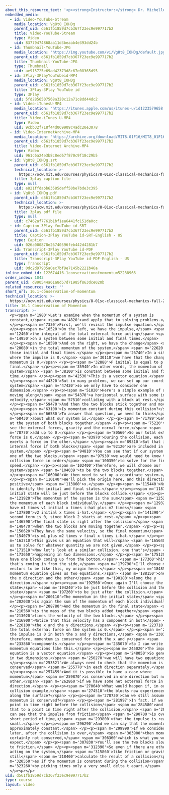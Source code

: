 ```yaml
---
about_this_resource_text: '<p><strong>Instructor:</strong> Dr. Michelle Tomasik</p>'
embedded_media:
  - id: Video-YouTube-Stream
    media_location: Vg8t8_IOHDg
    parent_uid: d561fb1859d7cb367f23ec9e997717b2
    title: Video-YouTube-Stream
    type: Video
    uid: 83779474868aa11d3beaab4e393dd24b
  - id: Thumbnail-YouTube-JPG
    media_location: 'https://img.youtube.com/vi/Vg8t8_IOHDg/default.jpg'
    parent_uid: d561fb1859d7cb367f23ec9e997717b2
    title: Thumbnail-YouTube-JPG
    type: Thumbnail
    uid: ae915725e69ad42373d8c67e08365d95
  - id: 3Play-3PlayYouTubeid-MP4
    media_location: Vg8t8_IOHDg
    parent_uid: d561fb1859d7cb367f23ec9e997717b2
    title: 3Play-3Play YouTube id
    type: 3Play
    uid: 5fd2856507568a320c12a71c8dd44dc2
  - id: Video-iTunesU-MP4
    media_location: 'https://itunes.apple.com/us/itunes-u/id1223579658'
    parent_uid: d561fb1859d7cb367f23ec9e997717b2
    title: Video-iTunes U-MP4
    type: Video
    uid: 9cbb32f718f44d069909c4adc20e3078
  - id: Video-InternetArchive-MP4
    media_location: 'https://archive.org/download/MIT8.01F16/MIT8_01F16_L16v01_360p.mp4'
    parent_uid: d561fb1859d7cb367f23ec9e997717b2
    title: Video-Internet Archive-MP4
    type: Video
    uid: 961c6a24e3b8c8ed67f870c9f18c29b5
  - id: Vg8t8_IOHDg.srt
    parent_uid: d561fb1859d7cb367f23ec9e997717b2
    technical_location: >-
      https://ocw.mit.edu/courses/physics/8-01sc-classical-mechanics-fall-2016/week-5-momentum-and-impulse/16.1-conservation-of-momentum/16.1-conservation-of-momentum/Vg8t8_IOHDg.srt
    title: 3play caption file
    type: null
    uid: e821ffdabb63585deff50be7bde3c395
  - id: Vg8t8_IOHDg.pdf
    parent_uid: d561fb1859d7cb367f23ec9e997717b2
    technical_location: >-
      https://ocw.mit.edu/courses/physics/8-01sc-classical-mechanics-fall-2016/week-5-momentum-and-impulse/16.1-conservation-of-momentum/16.1-conservation-of-momentum/Vg8t8_IOHDg.pdf
    title: 3play pdf file
    type: null
    uid: c7462af7761b1bf1ea6441fc151da0cc
  - id: Caption-3Play YouTube id-SRT
    parent_uid: d561fb1859d7cb367f23ec9e997717b2
    title: Caption-3Play YouTube id-SRT-English - US
    type: Caption
    uid: 026a000878e26740596feb442d4281b7
  - id: Transcript-3Play YouTube id-PDF
    parent_uid: d561fb1859d7cb367f23ec9e997717b2
    title: Transcript-3Play YouTube id-PDF-English - US
    type: Transcript
    uid: 0dc2d97935a0ec7bf9e7145b2221b46a
inline_embed_id: 122674416.1conservationofmomentum52238966
order_index: 1043
parent_uid: d890544a61a8d57d71985f863dce020b
related_resources_text: ''
short_url: 16.1-conservation-of-momentum
technical_location: >-
  https://ocw.mit.edu/courses/physics/8-01sc-classical-mechanics-fall-2016/week-5-momentum-and-impulse/16.1-conservation-of-momentum/16.1-conservation-of-momentum
title: 16.1 Conservation of Momentum
transcript: >-
  <p><span m='1980'>Let's examine when the momentum of a system is
  constant,</span> <span m='4820'>and apply that to solving problems.</span>
  </p><p><span m='7330'>First, we'll revisit the impulse equation.</span>
  </p><p><span m='10520'>On the left, we have the impulse,</span> <span
  m='12460'>the integral of the total external force acting</span> <span
  m='14950'>on a system between some initial and final times.</span>
  </p><p><span m='18590'>And on the right, we have the change</span> <span
  m='20680'>in the total momentum of the system,</span> <span m='22620'>between
  those initial and final times.</span> </p><p><span m='26740'>In a situation
  where the impulse is 0,</span> <span m='30110'>we have that the change in the
  momentum is 0.</span> </p><p><span m='32880'>P initial is equal to p
  final.</span> </p><p><span m='35940'>In other words, the momentum of the
  system</span> <span m='38100'>is constant between some initial and final
  time.</span> </p><p><span m='42530'>This is a vector equation.</span>
  </p><p><span m='44320'>But in many problems, we can set up our coordinate
  system</span> <span m='47420'>so we only have to consider one
  dimension.</span> </p><p><span m='51820'>Here's a simple example of one block
  moving along</span> <span m='54370'>a horizontal surface with some initial
  velocity,</span> <span m='57510'>colliding with a block at rest.</span>
  </p><p><span m='59470'>And then the two blocks stick together and move.</span>
  </p><p><span m='63100'>Is momentum constant during this collision?</span>
  </p><p><span m='66580'>To answer that question, we need to think</span> <span
  m='68430'>about what our system is.</span> </p><p><span m='71789'>Let's look
  at the system of both blocks together.</span> </p><p><span m='75220'>We can
  see the external forces, gravity and the normal force,</span> <span
  m='78770'>add up to 0.</span> </p><p><span m='80560'>So our total external
  force is 0.</span> </p><p><span m='83970'>During the collision, each block
  exerts a force on the other.</span> </p><p><span m='89310'>But that is an
  internal force if both blocks</span> <span m='92120'>are included in our
  system.</span> </p><p><span m='94810'>You can see that if our system was just
  one of the two blocks,</span> <span m='97930'>we would need to know the
  collision force in order</span> <span m='100350'>to solve for the final
  speed.</span> </p><p><span m='102400'>Therefore, we will choose our
  system</span> <span m='104039'>to be the two blocks together.</span>
  </p><p><span m='106900'>We then need to set up a coordinate system.</span>
  </p><p><span m='110140'>We'll pick the origin here, and this direction to be
  positive</span> <span m='113860'>x.</span> </p><p><span m='115440'>Now we need
  to identify the initial and final states.</span> </p><p><span m='118750'>Our
  initial state will be just before the blocks collide.</span> </p><p><span
  m='121920'>The momentum of the system is the sum</span> <span m='125280'>of
  the momentum of each block individually.</span> </p><p><span m='129320'>We
  have m1 times v1 initial x times i-hat plus m2 times</span> <span
  m='137800'>v2 initial x times i-hat.</span> </p><p><span m='141390'>This
  second term is 0, since block 2 starts at rest.</span> </p><p><span
  m='146590'>The final state is right after the collision</span> <span
  m='148470'>when the two blocks are moving together.</span> </p><p><span
  m='150620'>They have the same velocity, so the final momentum</span> <span
  m='154079'>is m1 plus m2 times v final x times i-hat.</span> </p><p><span
  m='163710'>This gives us an equation that will</span> <span m='165640'>allow
  us to solve for whatever quantity we are not given.</span> </p><p><span
  m='171510'>Now let's look at a similar collision, one that's</span> <span
  m='173650'>happening in two dimensions.</span> </p><p><span m='175120'>If we
  have one block coming up from the bottom,</span> <span m='177360'>hitting one
  that's coming in from the side,</span> <span m='179790'>I'll choose my unit
  vectors to be like this, my origin here.</span> </p><p><span m='184850'>The
  momentum equation gives us two equations,</span> <span m='188150'>one along
  the x direction and the other</span> <span m='190180'>along the y
  direction.</span> </p><p><span m='192560'>Once again I'll choose the initial
  state</span> <span m='194240'>to be just before the collision and the final
  state</span> <span m='197260'>to be just after the collision.</span>
  </p><p><span m='200110'>The momentum in the initial state</span> <span
  m='202030'>is again the sum of the momentum of each block individually.</span>
  </p><p><span m='208780'>And the momentum in the final state</span> <span
  m='210560'>is the mass of the two blocks added together</span> <span
  m='213020'>times the velocity of the two blocks.</span> </p><p><span
  m='216900'>Notice that this velocity has a component in both</span> <span
  m='220100'>the x and the y directions.</span> </p><p><span m='223710'>Again
  the total external force on the system is 0.</span> </p><p><span m='227920'>So
  the impulse is 0 in both the x and y directions,</span> <span m='230360'>and
  therefore, momentum is conserved for both the x and y</span> <span
  m='233860'>components.</span> </p><p><span m='235070'>So I can write my two
  momentum equations like this.</span> </p><p><span m='245020'>The impulse
  equation is a vector equation.</span> </p><p><span m='248050'>So generically,
  in two dimensions,</span> <span m='250270'>we will have two equations.</span>
  </p><p><span m='253521'>We always need to check that the momentum is
  conserved</span> <span m='255770'>in each direction separately.</span>
  </p><p><span m='257459'>And it is possible to have a case where
  momentum</span> <span m='259870'>is conserved in one direction but not the
  other,</span> <span m='262860'>if we have some net external force in one
  direction.</span> </p><p><span m='270640'>What would happen if, in our 1d
  collision example,</span> <span m='274510'>the blocks now experienced friction
  along the surface?</span> </p><p><span m='278730'>Can we still assume that the
  momentum is conserved?</span> </p><p><span m='281997'>In fact, if we pick a
  point in time right before the collision</span> <span m='284580'>and compare
  that to a point in time right after the collision,</span> <span m='287640'>we
  can see that the impulse from friction</span> <span m='290700'>is over such a
  short period of time,</span> <span m='293800'>that the impulse is really
  small.</span> </p><p><span m='296290'>And we can say that the momentum is
  approximately constant.</span> </p><p><span m='299990'>If we consider times
  later, after the collision is over,</span> <span m='303900'>then momentum is
  certainly not conserved,</span> <span m='306360'>which is what you would
  expect.</span> </p><p><span m='307830'>You'll see the two blocks slow down due
  to friction.</span> </p><p><span m='312390'>So even if there are other forces
  acting on the system,</span> <span m='315860'>like friction or gravity, we can
  still</span> <span m='318460'>calculate the result of a collision</span> <span
  m='320550'>as if the momentum is constant during the collision</span> <span
  m='323260'>by picking times only a very small delta t apart.</span>
  </p><p></p>
uid: d561fb1859d7cb367f23ec9e997717b2
type: course
layout: video
---
```

